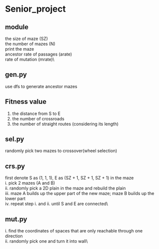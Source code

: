 # Senior_project

## module
the size of maze (SZ)\
the number of mazes (N)\
print the maze\
ancestor rate of passages (arate)\
rate of mutation (mrate)\

## gen.py
use dfs to generate ancestor mazes 

## Fitness value
1. the distance from S to E
2. the number of crossroads
3. the number of straight routes (considering its length)

## sel.py
randomly pick two mazes to crossover(wheel selection)

## crs.py
first denote S as (1, 1, 1), E as (SZ + 1, SZ + 1, SZ + 1) in the maze\
i. pick 2 mazes (A and B)\
ii. randomly pick a 2D plain in the maze and rebuild the plain\
iii. maze A builds up the upper part of the new maze; maze B builds up the lower part\
iv. repeat step i. and ii. until S and E are connected\

## mut.py
i. find the coordinates of spaces that are only reachable through one direction\
ii. randomly pick one and turn it into wall\